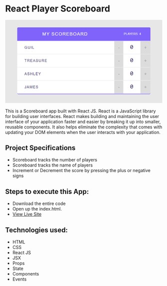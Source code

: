 # React Player Scoreboard
![title-pic](Scoreboard.png)

This is a Scoreboard app built with React JS. React is a JavaScript library for building user interfaces. React makes building and maintaining the user interface of your application faster and easier by breaking it up into smaller, reusable components. It also helps eliminate the complexity that comes with updating your DOM elements when the user interacts with your application.

## Project Specifications

- Scoreboard tracks the number of players 
- Scoreboard tracks the name of players 
- Increment or Decrement the score by pressing the plus or negative signs
 
## Steps to execute this App:
- Download the entire code 
- Open up the index.html.
- [View Live Site]()

## Technologies used: 
- HTML
- CSS
- React JS
- JSX
- Props
- State
- Components
- Events
